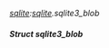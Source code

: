 _[sqlite](../../modules/sqlite/sqlite-module.md):[sqlite](../../modules/sqlite/sqlite-module.md).sqlite3\_blob_
##### Struct sqlite3\_blob
